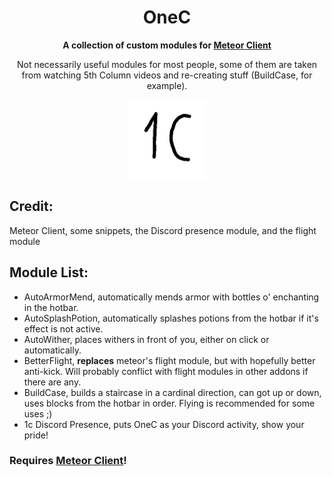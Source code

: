 <div align="center">
  <h1><strong>OneC</strong></h1>
  <p><strong>A collection of custom modules for <a href="https://meteorclient.com/">Meteor Client</a></strong></p>
  <p>Not necessarily useful modules for most people, some of them are taken from watching 5th Column videos and re-creating stuff (BuildCase, for example).</p>
  <img src="src/main/resources/assets/icon/icon.png" alt="Logo" width="25%"/>
</div>

## Credit:

Meteor Client, some snippets, the Discord presence module, and the flight module

## Module List:

- AutoArmorMend, automatically mends armor with bottles o' enchanting in the hotbar.
- AutoSplashPotion, automatically splashes potions from the hotbar if it's effect is not active.
- AutoWither, places withers in front of you, either on click or automatically.
- BetterFlight, **replaces** meteor's flight module, but with hopefully better anti-kick. Will probably conflict with flight modules in other addons if there are any.
- BuildCase, builds a staircase in a cardinal direction, can got up or down, uses blocks from the hotbar in order. Flying is recommended for some uses ;)
- 1c Discord Presence, puts OneC as your Discord activity, show your pride!

### Requires [Meteor Client](https://meteorclient.com/)!
